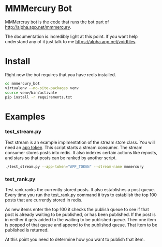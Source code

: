 # MMMercury Bot

MMMercruy bot is the code that runs the bot part of http://alpha.app.net/mmmercury.

The documentation is incredibly light at this point. If you want help understand any of it just talk to me https://alpha.app.net/voidfiles.

# Install

Right now the bot requires that you have redis installed.

```sh
cd mmmercury_bot
virtualenv --no-site-packages venv
source venv/bin/activate
pip install -r requirements.txt
```

# Examples

### test_stream.py

Test stream is an example implmentation of the stream store class. You will need an [app token](http://developers.app.net/docs/authentication/flows/app-access-token/). This script starts a stream consumer. The stream consumer stores posts into redis. It also indexes certain actions like reposts, and stars so that posts can be ranked by another script.

```sh
./test_stream.py --app-token="APP_TOKEN" --stream-name mmmercury
```

### test_rank.py

Test rank ranks the currently stored posts. It also establishes a post queue. Every time you run the test_rank.py command it trys to establish the top 100 posts that are currently stored in redis.

As new items enter the top 100 it checks the publish queue to see if that post is already waiting to be published, or has been published. If the post is in neither it gets added to the waiting to be published queue. Then one item is popped of that queue and append to the published queue. That item to be published is returned.

At this point you need to determine how you want to publish that item.

